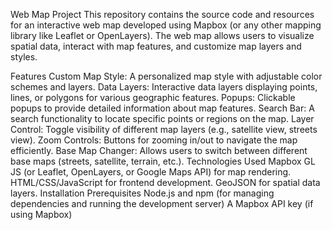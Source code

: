 Web Map Project
This repository contains the source code and resources for an interactive web map developed using Mapbox (or any other mapping library like Leaflet or OpenLayers). The web map allows users to visualize spatial data, interact with map features, and customize map layers and styles.

Features
Custom Map Style: A personalized map style with adjustable color schemes and layers.
Data Layers: Interactive data layers displaying points, lines, or polygons for various geographic features.
Popups: Clickable popups to provide detailed information about map features.
Search Bar: A search functionality to locate specific points or regions on the map.
Layer Control: Toggle visibility of different map layers (e.g., satellite view, streets view).
Zoom Controls: Buttons for zooming in/out to navigate the map efficiently.
Base Map Changer: Allows users to switch between different base maps (streets, satellite, terrain, etc.).
Technologies Used
Mapbox GL JS (or Leaflet, OpenLayers, or Google Maps API) for map rendering.
HTML/CSS/JavaScript for frontend development.
GeoJSON for spatial data layers.
Installation
Prerequisites
Node.js and npm (for managing dependencies and running the development server)
A Mapbox API key (if using Mapbox)
